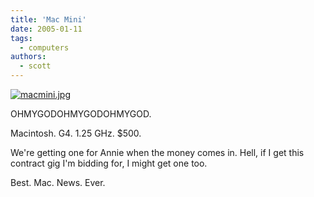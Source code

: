 ```yaml
---
title: 'Mac Mini'
date: 2005-01-11
tags:
  - computers
authors:
  - scott
---
```


[![macmini.jpg](/images/blog-photos/macmini.jpg)](http://www.apple.com/macmini/)

OHMYGODOHMYGODOHMYGOD.

Macintosh. G4. 1.25 GHz. $500.

We're getting one for Annie when the money comes in. Hell, if I get this contract gig I'm bidding for, I might get one too.

Best. Mac. News. Ever.
